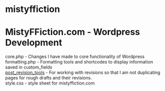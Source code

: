# mistyffiction

# MistyFFiction.com - Wordpress Development

core.php - Changes I have made to core functionality of Wordpress <br />
formatting.php - Formatting tools and shortcodes to display information saved in custom_fields <br />
<a href="https://github.com/mistyfdfa/mistyffiction/blob/master/post_revision_tools.php">post_revision_tools</a> - For working with revisions so that I am not duplicating pages for rough drafts and their revisions.<br /> 
style.css - style sheet for mistyffiction.com
